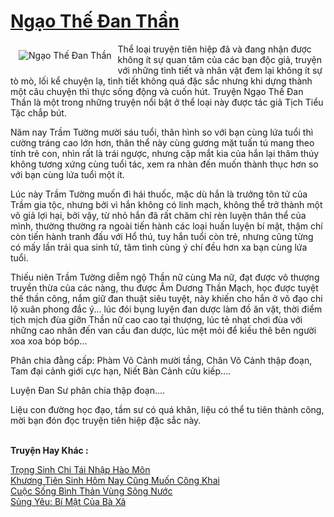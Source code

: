 <a href="https://utruyen.com/truyen/ngao-the-dan-than/21750/" title="Ngạo Thế Đan Thần"><h1>Ngạo Thế Đan Thần</h1></a><div style="display:table"><img align="right" style="float: left; padding: 10px;" src="https://utruyen.com/images/story/200x260/ngao-the-dan-than.jpg" alt="Ngạo Thế Đan Thần">Thể loại truyện tiên hiệp đã và đang nhận được không ít sự quan tâm của các bạn độc giả, truyện với những tình tiết và nhân vật đem lại không ít sự tò mò, lối kể chuyện lạ, tình tiết không quá đặc sắc nhưng khi dựng thành một câu chuyện thì thực sống động và cuốn hút. Truyện Ngạo Thế Đan Thần là một trong những truyện nổi bật ở thể loại này được tác giả Tịch Tiểu Tặc chắp bút.<p></p>Năm nay Trầm Tường mười sáu tuổi, thân hình so với bạn cùng lứa tuổi thì cường tráng cao lớn hơn, thân thể này cùng gương mặt tuấn tú mang theo tính trẻ con, nhìn rất là trái ngược, nhưng cặp mắt kia của hắn lại thâm thúy không tương xứng cùng tuổi tác, xem ra nhàn đến muốn thành thục hơn so với bạn cùng lứa tuổi một ít.<p></p>Lúc này Trầm Tường muốn đi hái thuốc, mặc dù hắn là trưởng tôn tử của Trầm gia tộc, nhưng bởi vì hắn không có linh mạch, không thể trở thành một võ giả lợi hại, bởi vậy, từ nhỏ hắn đã rất chăm chỉ rèn luyện thân thể của mình, thường thường ra ngoài tiến hành các loại huấn luyện bí mật, thậm chí còn tiến hành tranh đấu với Hổ thú, tuy hắn tuổi còn trẻ, nhưng cũng từng có mấy lần trải qua sinh tử, tâm tình cùng ý chí đều hơn xa bạn cùng lứa tuổi.<p></p>Thiếu niên Trầm Tường diễm ngộ Thần nữ cùng Ma nữ, đạt được vô thượng truyền thừa của các nàng, thu được Âm Dương Thần Mạch, học được tuyệt thế thần công, nắm giữ đan thuật siêu tuyệt, này khiến cho hắn ở võ đạo chi lộ xuân phong đắc ý... lúc đói bụng luyện đan dược làm đồ ăn vặt, thời điểm tịch mịch đùa giỡn Thần nữ cao cao tại thượng, lúc tẻ nhạt chơi đùa với những cao nhân đến van cầu đan dược, lúc mệt mỏi để kiều thê bên người xoa xoa bóp bóp...<p></p>Phân chia đằng cấp: Phàm Võ Cảnh mười tầng, Chân Võ Cảnh thập đoạn, Tam đại cảnh giới cực hạn, Niết Bàn Cảnh cửu kiếp....<p></p>Luyện Đan Sư phân chia thập đoạn....<p></p>Liệu con đường học đạo, tầm sư có quá khăn, liệu có thể tu tiên thành công, mời bạn đón đọc truyện tiên hiệp đặc sắc này.</div><p><br><b>Truyện Hay Khác :</b></p><a href="https://utruyen.com/truyen/trong-sinh-chi-tai-nhap-hao-mon/19322/" alt="Trọng Sinh Chi Tái Nhập Hào Môn">Trọng Sinh Chi Tái Nhập Hào Môn</a><br/><a href="https://github.com/quanluxury/ngontinhhot/tree/master/truyenhay/20871/" alt="Khương Tiên Sinh Hôm Nay Cũng Muốn Công Khai">Khương Tiên Sinh Hôm Nay Cũng Muốn Công Khai</a><br/><a href="https://github.com/quanluxury/ngontinhhot/tree/master/truyenhay/14568/" alt="Cuộc Sống Bình Thản Vùng Sông Nước">Cuộc Sống Bình Thản Vùng Sông Nước</a><br/><a href="https://github.com/quanluxury/ngontinhhot/tree/master/truyenhay/17301/" alt="Sủng Yêu: Bí Mật Của Bà Xã">Sủng Yêu: Bí Mật Của Bà Xã</a><br/>